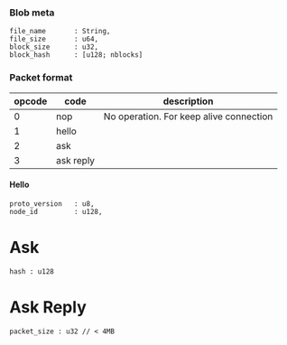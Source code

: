 
### Blob meta

```
file_name       : String,
file_size       : u64,
block_size      : u32,
block_hash      : [u128; nblocks]
```

### Packet format


opcode | code     | description
-------|--------- | ------------
0      | nop      | No operation. For keep alive connection
1      | hello    | 
2      | ask      | 
3      | ask reply| 

#### Hello

```
proto_version   : u8,
node_id         : u128,

```

# Ask 

```
hash : u128 
```

# Ask Reply

```
packet_size : u32 // < 4MB
```

